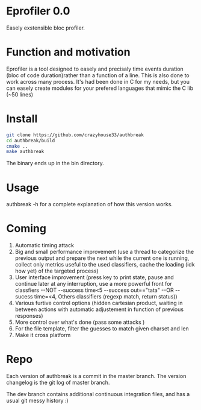 # Eprofiler 0.0
Easely exstensible bloc profiler.

# Function and motivation

Eprofiler is a tool designed to easely and precisaly time events duration (bloc of code duration)rather than a function of a line. This is also done to work across many process. It's had been done in C for my needs, but you can easely create modules for your prefered languages that mimic the C lib (~50 lines)

# Install

```bash
git clone https://github.com/crazyhouse33/authbreak
cd authbreak/build
cmake ..
make authbreak
```

The binary ends up in the bin directory.

# Usage

authbreak -h for a complete explanation of how this version works.

# Coming

1. Automatic timing attack
2. Big and small performance improvement (use a thread to categorize the previous output and prepare the next while the current one is running, collect only metrics useful to the used classifiers, cache the loading (idk how yet) of the targeted process)
3. User interface improvement (press key to print state, pause and continue later at any interruption, use a more powerful front for classfiers --NOT --success time<5 --success out=="tata" --OR --sucess time=<4, Others classifiers (regexp match, return status))
4. Various furtive control options (hidden cartesian product, waiting in between actions with automatic adjustement in function of previous responses)
5. More control over what's done (pass some attacks )
6. For the file template, filter the guesses to match given charset and len
7. Make it cross platform 

# Repo

Each version of authbreak is a commit in the master branch. The version changelog is the git log of master branch. 

The dev branch contains additional continuous integration files, and has a usual git messy history :)

